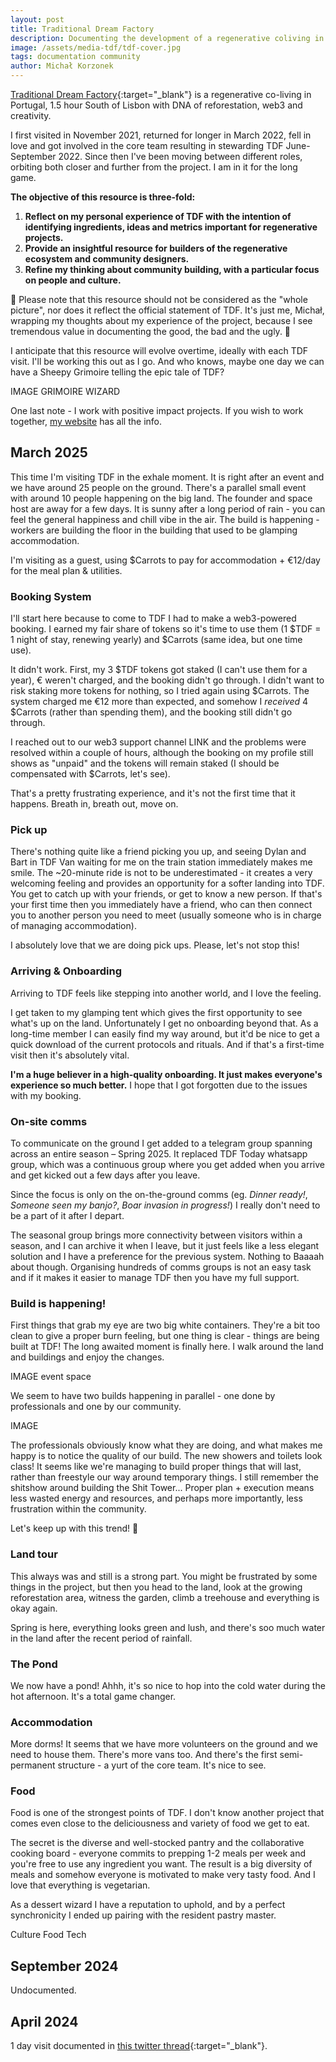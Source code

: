 ```yaml
---
layout: post
title: Traditional Dream Factory
description: Documenting the development of a regenerative coliving in Portugal, from a Wizard POV.
image: /assets/media-tdf/tdf-cover.jpg
tags: documentation community
author: Michał Korzonek
---
```


[Traditional Dream Factory](https://traditionaldreamfactory.com){:target="_blank"} is a regenerative co-living in Portugal, 1.5 hour South of Lisbon with DNA of reforestation, web3 and creativity.

I first visited in November 2021, returned for longer in March 2022, fell in love and got involved in the core team resulting in stewarding TDF June-September 2022. Since then I've been moving between different roles, orbiting both closer and further from the project. I am in it for the long game.

**The objective of this resource is three-fold:**

1. **Reflect on my personal experience of TDF with the intention of identifying ingredients, ideas and metrics important for regenerative projects.**
2. **Provide an insightful resource for builders of the regenerative ecosystem and community designers.**
3. **Refine my thinking about community building, with a particular focus on people and culture.**

🚨 Please note that this resource should not be considered as the "whole picture", nor does it reflect the official statement of TDF. It's just me, Michał, wrapping my thoughts about my experience of the project, because I see tremendous value in documenting the good, the bad and the ugly. 🚨

I anticipate that this resource will evolve overtime, ideally with each TDF visit. I'll be working this out as I go. And who knows, maybe one day we can have a Sheepy Grimoire telling the epic tale of TDF?

IMAGE GRIMOIRE WIZARD

One last note - I work with positive impact projects. If you wish to work together, [my website](https://michalkorzonek.com) has all the info.


## March 2025

This time I'm visiting TDF in the exhale moment. It is right after an event and we have around 25 people on the ground. There's a parallel small event with around 10 people happening on the big land. The founder and space host are away for a few days. It is sunny after a long period of rain - you can feel the general happiness and chill vibe in the air. The build is happening - workers are building the floor in the building that used to be glamping accommodation.

I'm visiting as a guest, using $Carrots to pay for accommodation + €12/day for the meal plan & utilities.

### Booking System

I'll start here because to come to TDF I had to make a web3-powered booking. I earned my fair share of tokens so it's time to use them (1 $TDF = 1 night of stay, renewing yearly) and $Carrots (same idea, but one time use).

It didn't work. First, my 3 $TDF tokens got staked (I can't use them for a year), € weren't charged, and the booking didn't go through. I didn't want to risk staking more tokens for nothing, so I tried again using $Carrots. The system charged me €12 more than expected, and somehow I *received* 4 $Carrots (rather than spending them), and the booking still didn't go through.

I reached out to our web3 support channel LINK and the problems were resolved within a couple of hours, although the booking on my profile still shows as "unpaid" and the tokens will remain staked (I should be compensated with $Carrots, let's see).

That's a pretty frustrating experience, and it's not the first time that it happens. Breath in, breath out, move on.

### Pick up

There's nothing quite like a friend picking you up, and seeing Dylan and Bart in TDF Van waiting for me on the train station immediately makes me smile. The ~20-minute ride is not to be underestimated - it creates a very welcoming feeling and provides an opportunity for a softer landing into TDF. You get to catch up with your friends, or get to know a new person. If that's your first time then you immediately have a friend, who can then connect you to another person you need to meet (usually someone who is in charge of managing accommodation).

I absolutely love that we are doing pick ups. Please, let's not stop this!

### Arriving & Onboarding

Arriving to TDF feels like stepping into another world, and I love the feeling.

I get taken to my glamping tent which gives the first opportunity to see what's up on the land. Unfortunately I get no onboarding beyond that. As a long-time member I can easily find my way around, but it'd be nice to get a quick download of the current protocols and rituals. And if that's a first-time visit then it's absolutely vital.

**I'm a huge believer in a high-quality onboarding. It just makes everyone's experience so much better.** I hope that I got forgotten due to the issues with my booking.

### On-site comms

To communicate on the ground I get added to a telegram group spanning across an entire season – Spring 2025. It replaced TDF Today whatsapp group, which was a continuous group where you get added when you arrive and get kicked out a few days after you leave.

Since the focus is only on the on-the-ground comms (eg. *Dinner ready!*, *Someone seen my banjo?*, *Boar invasion in progress!*) I really don't need to be a part of it after I depart. 

The seasonal group brings more connectivity between visitors within a season, and I can archive it when I leave, but it just feels like a less elegant solution and I have a preference for the previous system. Nothing to Baaaah about though. Organising hundreds of comms groups is not an easy task and if it makes it easier to manage TDF then you have my full support.

### Build is happening!

First things that grab my eye are two big white containers. They're a bit too clean to give a proper burn feeling, but one thing is clear - things are being built at TDF! The long awaited moment is finally here. I walk around the land and buildings and enjoy the changes.

IMAGE event space

We seem to have two builds happening in parallel - one done by professionals and one by our community. 

IMAGE

The professionals obviously know what they are doing, and what makes me happy is to notice the quality of our build. The new showers and toilets look class! It seems like we're managing to build proper things that will last, rather than freestyle our way around temporary things. I still remember the shitshow around building the Shit Tower... Proper plan + execution means less wasted energy and resources, and perhaps more importantly, less frustration within the community.

Let's keep up with this trend! 🚀

### Land tour

This always was and still is a strong part. You might be frustrated by some things in the project, but then you head to the land, look at the growing reforestation area, witness the garden, climb a treehouse and everything is okay again.

Spring is here, everything looks green and lush, and there's soo much water in the land after the recent period of rainfall.

### The Pond

We now have a pond! Ahhh, it's so nice to hop into the cold water during the hot afternoon. It's a total game changer.

### Accommodation

More dorms! It seems that we have more volunteers on the ground and we need to house them. There's more vans too. And there's the first semi-permanent structure - a yurt of the core team. It's nice to see.

### Food

Food is one of the strongest points of TDF. I don't know another project that comes even close to the deliciousness and variety of food we get to eat.

The secret is the diverse and well-stocked pantry and the collaborative cooking board - everyone commits to prepping 1-2 meals per week and you're free to use any ingredient you want. The result is a big diversity of meals and somehow everyone is motivated to make very tasty food. And I love that everything is vegetarian.

As a dessert wizard I have a reputation to uphold, and by a perfect synchronicity I ended up pairing with the resident pastry master. 





Culture
Food
Tech




## September 2024

Undocumented.

## April 2024

1 day visit documented in [this twitter thread](https://x.com/michalkorzonek/status/1780911466448642212){:target="_blank"}.
